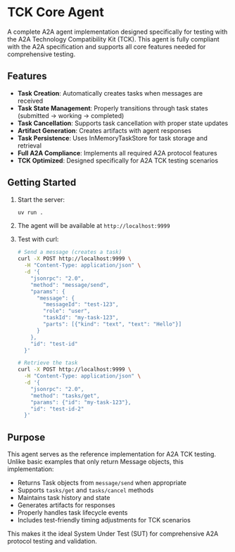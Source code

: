 # TCK Core Agent

A complete A2A agent implementation designed specifically for testing with the A2A Technology Compatibility Kit (TCK). This agent is fully compliant with the A2A specification and supports all core features needed for comprehensive testing.

## Features

- **Task Creation**: Automatically creates tasks when messages are received
- **Task State Management**: Properly transitions through task states (submitted → working → completed)
- **Task Cancellation**: Supports task cancellation with proper state updates
- **Artifact Generation**: Creates artifacts with agent responses
- **Task Persistence**: Uses InMemoryTaskStore for task storage and retrieval
- **Full A2A Compliance**: Implements all required A2A protocol features
- **TCK Optimized**: Designed specifically for A2A TCK testing scenarios

## Getting Started

1. Start the server:

   ```bash
   uv run .
   ```

2. The agent will be available at `http://localhost:9999`

3. Test with curl:

   ```bash
   # Send a message (creates a task)
   curl -X POST http://localhost:9999 \
     -H "Content-Type: application/json" \
     -d '{
       "jsonrpc": "2.0",
       "method": "message/send",
       "params": {
         "message": {
           "messageId": "test-123",
           "role": "user",
           "taskId": "my-task-123",
           "parts": [{"kind": "text", "text": "Hello"}]
         }
       },
       "id": "test-id"
     }'

   # Retrieve the task
   curl -X POST http://localhost:9999 \
     -H "Content-Type: application/json" \
     -d '{
       "jsonrpc": "2.0",
       "method": "tasks/get",
       "params": {"id": "my-task-123"},
       "id": "test-id-2"
     }'
   ```

## Purpose

This agent serves as the reference implementation for A2A TCK testing. Unlike basic examples that only return Message objects, this implementation:

- Returns Task objects from `message/send` when appropriate
- Supports `tasks/get` and `tasks/cancel` methods
- Maintains task history and state
- Generates artifacts for responses
- Properly handles task lifecycle events
- Includes test-friendly timing adjustments for TCK scenarios

This makes it the ideal System Under Test (SUT) for comprehensive A2A protocol testing and validation. 